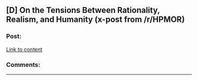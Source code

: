 ## [D] On the Tensions Between Rationality, Realism, and Humanity (x-post from /r/HPMOR)

### Post:

[Link to content]()

### Comments:

---

